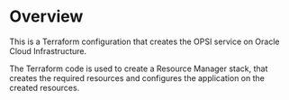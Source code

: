# Overview
This is a Terraform configuration that creates the OPSI service on Oracle Cloud Infrastructure.

The Terraform code is used to create a Resource Manager stack, that creates the required resources and configures the application on the created resources.